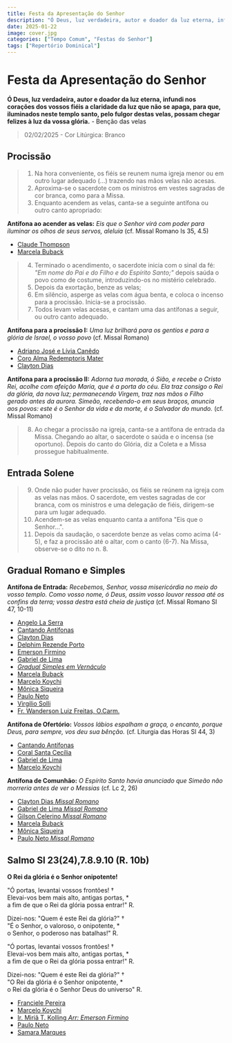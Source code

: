 ```yaml
---
title: Festa da Apresentação do Senhor
description: "Ó Deus, luz verdadeira, autor e doador da luz eterna, infundi nos corações dos vossos fiéis a claridade da luz que não se apaga, para que, iluminados neste templo santo, pelo fulgor destas velas, possam chegar felizes à luz da vossa glória." 
date: 2025-01-22
image: cover.jpg
categories: ["Tempo Comum", "Festas do Senhor"]
tags: ["Repertório Dominical"]
---
```

# Festa da Apresentação do Senhor 

**Ó Deus, luz verdadeira, autor e doador da luz eterna, infundi nos corações dos vossos fiéis a claridade da luz que não se apaga, para que, iluminados neste templo santo, pelo fulgor destas velas, possam chegar felizes à luz da vossa glória.** - Benção das velas

> 02/02/2025 - Cor Litúrgica: Branco

## Procissão

> 1. Na hora conveniente, os fiéis se reunem numa igreja menor ou em outro lugar adequado (...) trazendo nas mãos velas não acesas. 
> 2. Aproxima-se o sacerdote com os ministros em vestes sagradas de cor branca, como para a Missa. 
> 3. Enquanto acendem as velas, canta-se a seguinte antífona ou outro canto apropriado: 

**Antífona ao acender as velas:** _Eis que o Senhor virá com poder para iluminar os olhos de seus servos, aleluia_ (cf. Missal Romano Is 35, 4.5)

- [Claude Thompson](https://youtu.be/pFYLaTvWXHE?si=JUd_HG1_Zev_c2Ec)
- [Marcela Buback](https://youtu.be/Pk-zosgrO_Q?si=4HoCUvVk0G4gsRLy)

> 4. Terminado o acendimento, o sacerdote inicia com o sinal da fé: *"Em nome do Pai e do Filho e do Espírito Santo;"* depois saúda o povo como de costume, introduzindo-os no mistério celebrado. 
> 5. Depois da exortação, benze as velas; 
> 6. Em silêncio, asperge as velas com água benta, e coloca o incenso para a procissão. Inicia-se a procissão. 
> 7. Todos levam velas acesas, e cantam uma das antífonas a seguir, ou outro canto adequado. 


**Antífona para a procissão I:** _Uma luz brilhará para os gentios e para a glória de Israel, o vosso povo_ (cf. Missal Romano) 

- [Adriano José e Lívia Canêdo](https://youtu.be/JWn1_19DTTc?si=R-y082aGQuh-UXPc)
- [Coro Alma Redemptoris Mater](https://youtu.be/ocAQOCcpcYk?si=VYmFBOCthe_v9RAh)
- [Clayton Dias](https://youtu.be/Tolh33mJgeU?si=87EZrOCi6QnAzhYQ)

**Antífona para a procissão II:** _Adorna tua morada, ó Sião, e recebe o Cristo Rei, acolhe com afeição Maria, que é a porta do céu. Ela traz consigo o Rei da glória, da nova luz; permanecendo Virgem, traz nas mãos o Filho gerado antes da aurora. Simeão, recebendo-o em seus braços, anuncia aos povos: este é o Senhor da vida e da morte, é o Salvador do mundo._ (cf. Missal Romano) 

> 8. Ao chegar a procissão na igreja, canta-se a antífona de entrada da Missa. Chegando ao altar, o sacerdote o saúda e o incensa (se oportuno). Depois do canto do Glória, diz a Coleta e a Missa prossegue habitualmente. 

## Entrada Solene 

> 9. Onde não puder haver procissão, os fiéis se reúnem na igreja com as velas nas mãos. O sacerdote, em vestes sagradas de cor branca, com os ministros e uma delegação de fiéis, dirigem-se para um lugar adequado. 
> 10. Acendem-se as velas enquanto canta a antífona "Eis que o Senhor...". 
> 11. Depois da saudação, o sacerdote benze as velas como acima (4-5), e faz a procissão até o altar, com o canto (6-7). Na Missa, observe-se o dito no n. 8. 

## Gradual Romano e Simples

**Antífona de Entrada:** _Recebemos, Senhor, vossa misericórdia no meio do vosso templo. Como vosso nome, ó Deus, assim vosso louvor ressoa até os confins da terra; vossa destra está cheia de justiça_ (cf. Missal Romano Sl 47, 10-11)

- [Angelo La Serra](https://www.instagram.com/p/CRvnIdfHURb/?utm_source=ig_web_copy_link&igshid=MzRlODBiNWFlZA==)
- [Cantando Antífonas](https://youtu.be/OFZVPrhC1G0?si=yM5mfqMq5LcB8kv6)
- [Clayton Dias](https://youtu.be/MP5_05tyemk)
- [Delphim Rezende Porto](https://youtu.be/5h0-g7vPReo?si=iKtQtykIiS8fdZNT)
- [Emerson Firmino](https://youtu.be/ykh8PH5QkIE)
- [Gabriel de Lima](https://youtu.be/geC6K8VFrus?si=JuHUTlJwj4gvGl6G)
- [_Gradual Simples em Vernáculo_](https://youtu.be/YEaECJFoBv0?si=CH0YqFojQLWlHrhD)
- [Marcela Buback](https://youtu.be/FizmS-kUiPs?si=G1DqBTcXpJOAXsxV)
- [Marcelo Koychi](https://youtu.be/UVKe9AclPo0?si=2AjHVTa7Wt3y7kJx)
- [Mônica Siqueira](https://youtu.be/gH9JGWU-nRQ?si=unWpqBlSOrJltoka)
- [Paulo Neto](https://youtu.be/2-0b5cMn4vM)
- [Virgilio Solli](https://youtu.be/KRAXSf7d7f4)
- [Fr. Wanderson Luiz Freitas, O.Carm.](https://youtu.be/B4Z3rPdoBGc?si=PF2d_2F-842Ery7V)

**Antífona de Ofertório:** _Vossos lábios espalham a graça, o encanto, porque Deus, para sempre, vos deu sua bênção._ (cf. Liturgia das Horas Sl 44, 3) 

- [Cantando Antífonas](https://youtu.be/v7cv75_-27Y?si=O5iLOErB-RIYM-Mk)
- [Coral Santa Cecília](https://youtube.com/shorts/W15a0qLmLbI?si=cfbkRTK9UtF5AqX1)
- [Gabriel de Lima](https://youtu.be/D3jVDyeVN-s?si=1EE_q_-y5m0udyt1)
- [Marcelo Koychi](https://youtu.be/jjjjIvolWaA?si=Byi-vysFkQ2pera_)

**Antífona de Comunhão:** _O Espírito Santo havia anunciado que Simeão não morreria antes de ver o Messias_ (cf. Lc 2, 26) 

- [Clayton Dias _Missal Romano_](https://youtu.be/H11UFN2I1pU?si=NQr1Uws1F5K-IJAg)
- [Gabriel de Lima _Missal Romano_](https://youtu.be/zxQSP8_SWws?si=hPjuzHhs3Dt30tB8)
- [Gilson Celerino _Missal Romano_](https://youtu.be/eS1LFSGn2EI?si=a4PTIcMkc1PFY91y)
- [Marcela Buback](https://youtu.be/P_JQAD_YCxE?si=B7cg_umbCS2c1p2i)
- [Mônica Siqueira](https://youtu.be/S20ru-N4evo?si=_sT0APFT-3iuyj2S)
- [Paulo Neto _Missal Romano_](https://youtu.be/QKqSehyU6UE?si=QlP6xcVpYkxojSvT)

## Salmo Sl 23(24),7.8.9.10 (R. 10b)

**O Rei da glória é o Senhor onipotente!**

"Ó portas, levantai vossos frontões! † <br />
Elevai-vos bem mais alto, antigas portas, \*<br />
a fim de que o Rei da glória possa entrar!" R.<br />

Dizei-nos: "Quem é este Rei da glória?" †<br />
"É o Senhor, o valoroso, o onipotente, \*<br />
o Senhor, o poderoso nas batalhas!" R.<br />

"Ó portas, levantai vossos frontões! †<br />
Elevai-vos bem mais alto, antigas portas, \*<br />
a fim de que o Rei da glória possa entrar!" R.<br />

Dizei-nos: "Quem é este Rei da glória?" †<br />
"O Rei da glória é o Senhor onipotente, \*<br />
o Rei da glória é o Senhor Deus do universo" R.<br />

- [Franciele Pereira](https://youtu.be/hVbkbY7hhFE?si=2Ut8v6Yd0cxNwKgo)
- [Marcelo Koychi](https://youtu.be/XSQBEqsuxUs?si=0JaKOnBpH5vZFXw0)
- [Ir. Miriã T. Kolling _Arr: Emerson Firmino_](https://youtu.be/sWgTTcXSCWo?si=8HYVTy_aA16Ol_Ku)
- [Paulo Neto](https://youtu.be/LHU1YVkW9bU?si=2aAPh9_vpPzLII4l)
- [Samara Marques](https://youtu.be/xEh7Myq0PMg?si=Wu6uY21Qs2oeM0DC)
